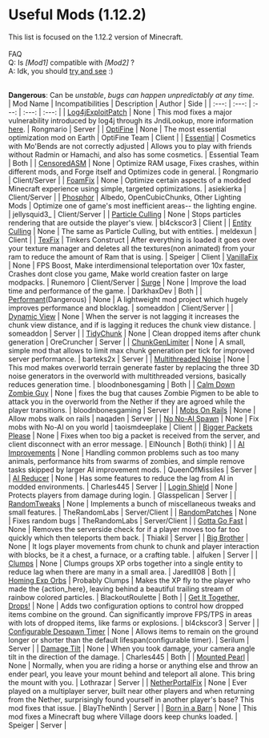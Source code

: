 # Useful Mods (1.12.2)
This list is focused on the 1.12.2 version of Minecraft.<br>
<br>
FAQ<br>
Q: Is _[Mod1]_ compatible with _[Mod2]_ ?
<br>
A: Idk, you should [try and see](https://tryitands.ee/) :)
<br><br>

**Dangerous**: Can be _unstable_, *bugs can happen unpredictably at any time.*<br>
| Mod Name | Incompatibilities | Description | Author | Side |
| :---: | :---: | :---: | :---: | :---: |
| [Log4jExploitPatch](https://www.curseforge.com/minecraft/mc-mods/nukejndilookupfromlog4j) | None | This mod fixes a major vulnerability introduced by log4j through its JndiLookup, more information [here](https://github.com/apache/logging-log4j2/pull/608). | Rongmario | Server |
| [OptiFine](https://optifine.net/adloadx?f=OptiFine_1.12.2_HD_U_G5.jar) | None | The most essential optimization mod on Earth | OptiFine Team | Client |
| [Essential](https://essential.gg/download) | Cosmetics with Mo'Bends are not correctly adjusted | Allows you to play with friends without Radmin or Hamachi, and also has some cosmetics. | Essential Team | Both |
| [CensoredASM](https://www.curseforge.com/minecraft/mc-mods/sneedasm) | None | Optimize RAM usage, Fixes crashes, within different mods, and Forge itself and Optimizes code in general. | Rongmario | Client/Server |
| [FoamFix](https://www.curseforge.com/minecraft/mc-mods/foamfix-optimization-mod) | None | Optimize certain aspects of a modded Minecraft experience using simple, targeted optimizations. | asiekierka | Client/Server |
| [Phosphor](https://www.curseforge.com/minecraft/mc-mods/phosphor-forge) | Albedo, OpenCubicChunks, Other Lighting Mods | Optimize one of game's most inefficient areas-- the lighting engine. | jellysquid3_ | Client/Server |
| [Particle Culling](https://www.curseforge.com/minecraft/mc-mods/particle-culling) | None | Stops particles rendering that are outside the player's view. | bl4ckscor3 | Client |
| [Entity Culling](https://www.curseforge.com/minecraft/mc-mods/entity-culling) | None | The same as Particle Culling, but with entities. | meldexun | Client |
| [TexFix](https://www.curseforge.com/minecraft/mc-mods/texfix) | Tinkers Construct | After everything is loaded it goes over your texture manager and deletes all the textures(non animated) from your ram to reduce the amount of Ram that is using. | Speiger | Client
| [VanillaFix](https://www.curseforge.com/minecraft/mc-mods/vanillafix) | None | FPS Boost, Make interdimensional teleportation over 10x faster, Crashes dont close you game, Make world creation faster on large modpacks. | Runemoro | Client/Server
| [Surge](https://www.curseforge.com/minecraft/mc-mods/surge) | None | Improve the load time and performance of the game. | DarkhaxDev | Both |
| [Performant](https://www.curseforge.com/minecraft/mc-mods/performant)(Dangerous) | None | A lightweight mod project which hugely improves performance and blocklag. | someaddon | Client/Server |
| [Dynamic View](https://www.curseforge.com/minecraft/mc-mods/dynamic-view) | None | When the server is not lagging it increases the chunk view distance, and if is lagging it reduces the chunk view distance. | someaddon | Server |
| [TidyChunk](https://www.curseforge.com/minecraft/mc-mods/tidychunk) | None | Clean dropped items after chunk generation | OreCruncher | Server |
| [ChunkGenLimiter](https://www.curseforge.com/minecraft/mc-mods/chunkgenlimited) | None | A small, simple mod that allows to limit max chunk generation per tick for improved server performance. | barteks2x | Server |
| [Multithreaded Noise](https://www.curseforge.com/minecraft/mc-mods/multithreaded-noise) | None | This mod makes overworld terrain generate faster by replacing the three 3D noise generators in the overworld with multithreaded versions, basically reduces generation time. | bloodnbonesgaming | Both |
| [Calm Down Zombie Guy](https://www.curseforge.com/minecraft/mc-mods/calm-down-zombie-guy) | None | fixes the bug that causes Zombie Pigmen to be able to attack you in the overworld from the Nether if they are agroed while the player transitions. | bloodnbonesgaming | Server |
| [Mobs On Rails](https://www.curseforge.com/minecraft/mc-mods/mobs-on-rails) | None | Allow mobs walk on rails | naqaden | Server |
| [No No-AI Spawn](https://www.curseforge.com/minecraft/mc-mods/no-no-ai-spawn) | None | Fix mobs with No-AI on you world | taoismdeeplake | Client |
| [Bigger Packets Please](https://www.curseforge.com/minecraft/mc-mods/bigger-packets-please) | None | Fixes when too big a packet is received from the server, and client disconnect with an error message. | ElNounch | Both(i think) |
| [AI Improvements](https://www.curseforge.com/minecraft/mc-mods/ai-improvements) | None | Handling common problems such as too many animals, performance hits from swarms of zombies, and simple remove tasks skipped by larger AI improvement mods. | QueenOfMissiles | Server |
| [AI Reducer](https://www.curseforge.com/minecraft/mc-mods/ai-reducer) | None | Has some features to reduce the lag from AI in modded environments. | Charles445 | Server |
| [Login Shield](https://www.curseforge.com/minecraft/mc-mods/login-shield) | None | Protects players from damage during login. | Glasspelican | Server |
| [RandomTweaks](https://www.curseforge.com/minecraft/mc-mods/randomtweaks) | None | Implements a bunch of miscellaneous tweaks and small features. | TheRandomLabs | Server/Client |
| [RandomPatches](https://www.curseforge.com/minecraft/mc-mods/randompatches-forge) | None | Fixes random bugs | TheRandomLabs | Server/Client |
| [Gotta Go Fast](https://www.curseforge.com/minecraft/mc-mods/gotta-go-fast) | None | Removes the serverside check for if a player moves too far too quickly which then teleports them back. | Thiakil | Server |
| [Big Brother](https://www.curseforge.com/minecraft/mc-mods/big-brother) | None | It logs player movements from chunk to chunk and player interaction with blocks, be it a chest, a furnace, or a crafting table. | alfuken | Server |
| [Clumps](https://www.curseforge.com/minecraft/mc-mods/clumps) | None | Clumps groups XP orbs together into a single entity to reduce lag when there are many in a small area. | Jaredlll08 | Both |
| [Homing Exp Orbs](https://www.curseforge.com/minecraft/mc-mods/homing-exp-orbs) | Probably Clumps | Makes the XP fly to the player who made the {action_here}, leaving behind a beautiful trailing stream of rainbow colored particles. | BlackoutRoulette | Both |
| [Get It Together, Drops!](https://www.curseforge.com/minecraft/mc-mods/get-it-together-drops) | None | Adds two configuration options to control how dropped items combine on the ground. Can significantly improve FPS/TPS in areas with lots of dropped items, like farms or explosions. | bl4ckscor3 | Server |
| [Configurable Despawn Timer](https://www.curseforge.com/minecraft/mc-mods/configurable-despawn-timer) | None | Allows items to remain on the ground longer or shorter than the default lifespan(configurable timer). | Serilum | Server |
| [Damage Tilt](https://www.curseforge.com/minecraft/mc-mods/damage-tilt) | None | When you took damage, your camera angle tilt in the direction of the damage. | Charles445 | Both |
| [Mounted Pearl](https://www.curseforge.com/minecraft/mc-mods/mounted-pearl-bring-your-mount-along-when-you) | None | Normally, when you are riding a horse or anything else and throw an ender pearl, you leave your mount behind and teleport all alone. This bring the mount with you. | Lothrazar | Server |
| [NetherPortalFix](https://www.curseforge.com/minecraft/mc-mods/netherportalfix) | None | Ever played on a multiplayer server, built near other players and when returning from the Nether, surprisingly found yourself in another player's base? This mod fixes that issue. | BlayTheNinth | Server |
| [Born in a Barn](https://www.curseforge.com/minecraft/mc-mods/born-in-a-barn) | None | This mod fixes a Minecraft bug where Village doors keep chunks loaded. | Speiger | Server |























